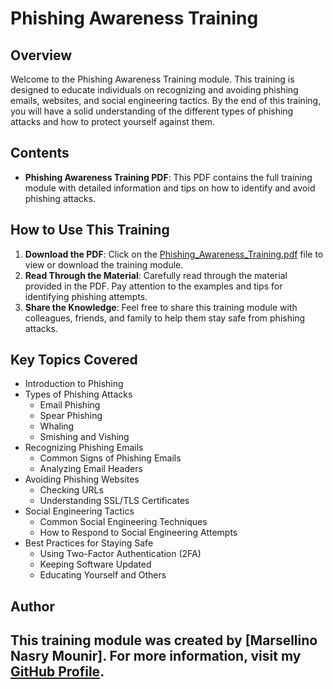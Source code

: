 # Phishing Awareness Training

## Overview
Welcome to the Phishing Awareness Training module. This training is designed to educate individuals on recognizing and avoiding phishing emails, websites, and social engineering tactics. By the end of this training, you will have a solid understanding of the different types of phishing attacks and how to protect yourself against them.

## Contents
- **Phishing Awareness Training PDF**: This PDF contains the full training module with detailed information and tips on how to identify and avoid phishing attacks.

## How to Use This Training
1. **Download the PDF**: Click on the [Phishing_Awareness_Training.pdf](./CodeAlpha_Phishing%20Awareness_Task%202.pdf) file to view or download the training module.
2. **Read Through the Material**: Carefully read through the material provided in the PDF. Pay attention to the examples and tips for identifying phishing attempts.
3. **Share the Knowledge**: Feel free to share this training module with colleagues, friends, and family to help them stay safe from phishing attacks.

## Key Topics Covered
- Introduction to Phishing
- Types of Phishing Attacks
  - Email Phishing
  - Spear Phishing
  - Whaling
  - Smishing and Vishing
- Recognizing Phishing Emails
  - Common Signs of Phishing Emails
  - Analyzing Email Headers
- Avoiding Phishing Websites
  - Checking URLs
  - Understanding SSL/TLS Certificates
- Social Engineering Tactics
  - Common Social Engineering Techniques
  - How to Respond to Social Engineering Attempts
- Best Practices for Staying Safe
  - Using Two-Factor Authentication (2FA)
  - Keeping Software Updated
  - Educating Yourself and Others

## Author
This training module was created by [Marsellino Nasry Mounir]. For more information, visit my [GitHub Profile](https://github.com/Marsellino-Nasry).
--------
